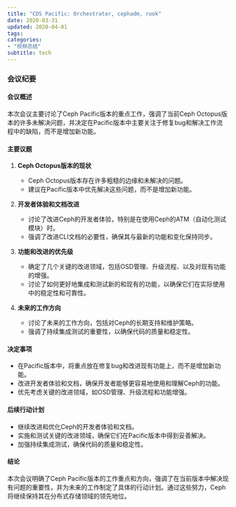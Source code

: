 ```yaml
---
title: "CDS Pacific: Orchestrator, cephadm, rook"
date: 2020-03-31
updated: 2020-04-01
tags:
categories:
- "视频总结"
subtitle: tech
---
```



### 会议纪要

#### 会议概述
本次会议主要讨论了Ceph Pacific版本的重点工作，强调了当前Ceph Octopus版本的许多未解决问题，并决定在Pacific版本中主要关注于修复bug和解决工作流程中的缺陷，而不是增加新功能。

#### 主要议题
1. **Ceph Octopus版本的现状**
   - Ceph Octopus版本存在许多粗糙的边缘和未解决的问题。
   - 建议在Pacific版本中优先解决这些问题，而不是增加新功能。

2. **开发者体验和文档改进**
   - 讨论了改进Ceph的开发者体验，特别是在使用Ceph的ATM（自动化测试模块）时。
   - 强调了改进CLI文档的必要性，确保其与最新的功能和变化保持同步。

3. **功能和改进的优先级**
   - 确定了几个关键的改进领域，包括OSD管理、升级流程、以及对现有功能的增强。
   - 讨论了如何更好地集成和测试新的和现有的功能，以确保它们在实际使用中的稳定性和可靠性。

4. **未来的工作方向**
   - 讨论了未来的工作方向，包括对Ceph的长期支持和维护策略。
   - 强调了持续集成测试的重要性，以确保代码的质量和稳定性。

#### 决定事项
- 在Pacific版本中，将重点放在修复bug和改进现有功能上，而不是增加新功能。
- 改进开发者体验和文档，确保开发者能够更容易地使用和理解Ceph的功能。
- 优先考虑关键的改进领域，如OSD管理、升级流程和功能增强。

#### 后续行动计划
- 继续改进和优化Ceph的开发者体验和文档。
- 实施和测试关键的改进领域，确保它们在Pacific版本中得到妥善解决。
- 加强持续集成测试，确保代码的质量和稳定性。

#### 结论
本次会议明确了Ceph Pacific版本的工作重点和方向，强调了在当前版本中解决现有问题的重要性，并为未来的工作制定了具体的行动计划。通过这些努力，Ceph将继续保持其在分布式存储领域的领先地位。